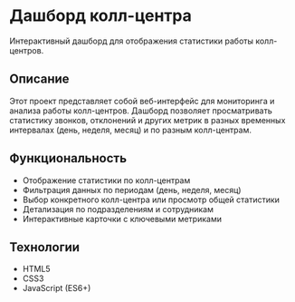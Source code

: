 # Дашборд колл-центра

Интерактивный дашборд для отображения статистики работы колл-центров.

## Описание

Этот проект представляет собой веб-интерфейс для мониторинга и анализа работы колл-центров. Дашборд позволяет просматривать статистику звонков, отклонений и других метрик в разных временных интервалах (день, неделя, месяц) и по разным колл-центрам.

## Функциональность

- Отображение статистики по колл-центрам
- Фильтрация данных по периодам (день, неделя, месяц)
- Выбор конкретного колл-центра или просмотр общей статистики
- Детализация по подразделениям и сотрудникам
- Интерактивные карточки с ключевыми метриками

## Технологии

- HTML5
- CSS3
- JavaScript (ES6+)
